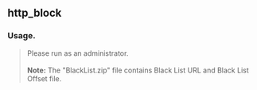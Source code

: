 **http_block**
-------------

### Usage.


> Please run as an administrator.<br><br>
> <b>Note:</b> The "BlackList.zip" file contains Black List URL and Black List Offset file.


